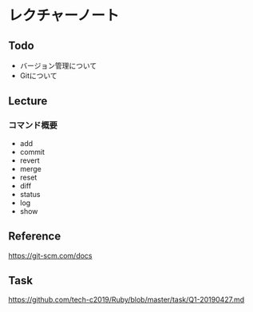 # レクチャーノート

## Todo
 - バージョン管理について
 - Gitについて

## Lecture

### コマンド概要

- add
- commit
- revert
- merge
- reset
- diff
- status
- log
- show

## Reference
https://git-scm.com/docs

## Task
https://github.com/tech-c2019/Ruby/blob/master/task/Q1-20190427.md
